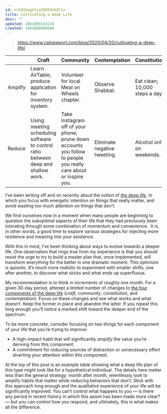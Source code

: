 ```yaml
---
id: nrh91hugk1jw39d53nk8llo
title: Cultivating a Deep Life
desc: ""
updated: 1663809143134
created: 1663808998600
---
```


> https://www.calnewport.com/blog/2020/04/20/cultivating-a-deep-life/

|         | Craft                                                                             | Community                                                                                                        | Contemplation                | Constitution                   |
| ------- | --------------------------------------------------------------------------------- | ---------------------------------------------------------------------------------------------------------------- | ---------------------------- | ------------------------------ |
| Amplify | Learn AirTable; produce application for inventory system.                         | Volunteer for local Meal on Wheels chapter.                                                                      | Observe Shabbat.             | Eat clean; 10,000 steps a day. |
| Reduce  | Using meeting scheduling software to control ratio between deep and shallow work. | Take Instagram off of your phone; prune down accounts you follow to people you really care about or inspire you. | Eliminate negative tweeting. | Alcohol only on weekends.      |

I’ve been writing off and on recently about the notion of [_the deep life_](https://www.calnewport.com/blog/2020/03/17/the-deep-life-some-notes/), in which you focus with energetic intention on things that really matter, and avoid wasting too much attention on things that don’t.

We find ourselves now in a moment when many people are beginning to question the suboptimal aspects of their life that they had previously been tolerating through some combination of momentum and convenience.  It is, in other words, a good time to explore various strategies for injecting more resilience and meaning into your existence.

With this in mind, I’ve been thinking about ways to evolve towards a deeper life. One observation that rings true from my experience is that you should resist the urge to try to build a master plan that, once implemented, will transform everything for the better in one dramatic moment. This optimism is quixotic. It’s much more realistic to experiment with smaller shifts, one after another, to discover what sticks and what ends up superfluous.

My recommendation is to think in increments of roughly one month. For a given 30-day period, attempt a limited number of changes to [the four components of the deep life](https://www.calnewport.com/blog/2020/03/17/the-deep-life-some-notes/) (_craft_, _community_, _constitution_, and _contemplation_). Focus on these changes and see what works and what doesn’t. Keep the former in place and abandon the latter. If you repeat this long enough you’ll notice a marked shift toward the deeper end of the spectrum.

To be more concrete, consider focusing on two things for each component of your life that you’re trying to improve:

- A high-impact habit that will significantly _amplify_ the value you’re deriving from this component.
- A commitment for _reducing_ sources of distraction or unnecessary effort diverting your attention within this component.

At the top of this post is an example table showing what a deep life plan of this type might look like for a hypothetical individual. The details here matter less than the general strategy: month after month, relentlessly look to amplify habits that matter while reducing behaviors that don’t. Stick with this approach long enough and the qualitative experience of your life will be significantly improved. You can’t control what happens to you — is there any period in recent history in which this axiom has been made more clear? — but you can control how you respond, and ultimately, this is what makes all the difference.
